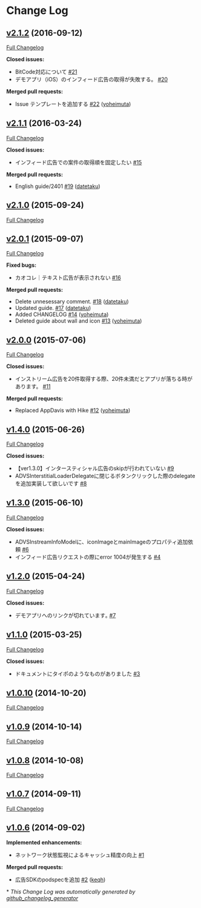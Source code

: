 # Change Log

## [v2.1.2](https://github.com/mtburn/MTBurn-iOS-SDK-Install-Guide/tree/v2.1.2) (2016-09-12)
[Full Changelog](https://github.com/mtburn/MTBurn-iOS-SDK-Install-Guide/compare/v2.1.1...v2.1.2)

**Closed issues:**

- BitCode対応について [\#21](https://github.com/mtburn/MTBurn-iOS-SDK-Install-Guide/issues/21)
- デモアプリ（iOS）のインフィード広告の取得が失敗する。 [\#20](https://github.com/mtburn/MTBurn-iOS-SDK-Install-Guide/issues/20)

**Merged pull requests:**

- Issue テンプレートを追加する [\#22](https://github.com/mtburn/MTBurn-iOS-SDK-Install-Guide/pull/22) ([yoheimuta](https://github.com/yoheimuta))

## [v2.1.1](https://github.com/mtburn/MTBurn-iOS-SDK-Install-Guide/tree/v2.1.1) (2016-03-24)
[Full Changelog](https://github.com/mtburn/MTBurn-iOS-SDK-Install-Guide/compare/v2.1.0...v2.1.1)

**Closed issues:**

- インフィード広告での案件の取得順を固定したい [\#15](https://github.com/mtburn/MTBurn-iOS-SDK-Install-Guide/issues/15)

**Merged pull requests:**

- English guide/2401 [\#19](https://github.com/mtburn/MTBurn-iOS-SDK-Install-Guide/pull/19) ([datetaku](https://github.com/datetaku))

## [v2.1.0](https://github.com/mtburn/MTBurn-iOS-SDK-Install-Guide/tree/v2.1.0) (2015-09-24)
[Full Changelog](https://github.com/mtburn/MTBurn-iOS-SDK-Install-Guide/compare/v2.0.1...v2.1.0)

## [v2.0.1](https://github.com/mtburn/MTBurn-iOS-SDK-Install-Guide/tree/v2.0.1) (2015-09-07)
[Full Changelog](https://github.com/mtburn/MTBurn-iOS-SDK-Install-Guide/compare/v2.0.0...v2.0.1)

**Fixed bugs:**

- カオコレ｜テキスト広告が表示されない [\#16](https://github.com/mtburn/MTBurn-iOS-SDK-Install-Guide/issues/16)

**Merged pull requests:**

- Delete unnesessary comment. [\#18](https://github.com/mtburn/MTBurn-iOS-SDK-Install-Guide/pull/18) ([datetaku](https://github.com/datetaku))
- Updated guide. [\#17](https://github.com/mtburn/MTBurn-iOS-SDK-Install-Guide/pull/17) ([datetaku](https://github.com/datetaku))
- Added CHANGELOG [\#14](https://github.com/mtburn/MTBurn-iOS-SDK-Install-Guide/pull/14) ([yoheimuta](https://github.com/yoheimuta))
- Deleted guide about wall and icon [\#13](https://github.com/mtburn/MTBurn-iOS-SDK-Install-Guide/pull/13) ([yoheimuta](https://github.com/yoheimuta))

## [v2.0.0](https://github.com/mtburn/MTBurn-iOS-SDK-Install-Guide/tree/v2.0.0) (2015-07-06)
[Full Changelog](https://github.com/mtburn/MTBurn-iOS-SDK-Install-Guide/compare/v1.4.0...v2.0.0)

**Closed issues:**

- インストリーム広告を20件取得する際、20件未満だとアプリが落ちる時があります。 [\#11](https://github.com/mtburn/MTBurn-iOS-SDK-Install-Guide/issues/11)

**Merged pull requests:**

- Replaced AppDavis with Hike [\#12](https://github.com/mtburn/MTBurn-iOS-SDK-Install-Guide/pull/12) ([yoheimuta](https://github.com/yoheimuta))

## [v1.4.0](https://github.com/mtburn/MTBurn-iOS-SDK-Install-Guide/tree/v1.4.0) (2015-06-26)
[Full Changelog](https://github.com/mtburn/MTBurn-iOS-SDK-Install-Guide/compare/v1.3.0...v1.4.0)

**Closed issues:**

- 【ver1.3.0】インタースティシャル広告のskipが行われていない [\#9](https://github.com/mtburn/MTBurn-iOS-SDK-Install-Guide/issues/9)
- ADVSInterstitialLoaderDelegateに閉じるボタンクリックした際のdelegateを追加実装して欲しいです [\#8](https://github.com/mtburn/MTBurn-iOS-SDK-Install-Guide/issues/8)

## [v1.3.0](https://github.com/mtburn/MTBurn-iOS-SDK-Install-Guide/tree/v1.3.0) (2015-06-10)
[Full Changelog](https://github.com/mtburn/MTBurn-iOS-SDK-Install-Guide/compare/v1.2.0...v1.3.0)

**Closed issues:**

- ADVSInstreamInfoModelに、iconImageとmainImageのプロパティ追加依頼 [\#6](https://github.com/mtburn/MTBurn-iOS-SDK-Install-Guide/issues/6)
- インフィード広告リクエストの際にerror 1004が発生する [\#4](https://github.com/mtburn/MTBurn-iOS-SDK-Install-Guide/issues/4)

## [v1.2.0](https://github.com/mtburn/MTBurn-iOS-SDK-Install-Guide/tree/v1.2.0) (2015-04-24)
[Full Changelog](https://github.com/mtburn/MTBurn-iOS-SDK-Install-Guide/compare/v1.1.0...v1.2.0)

**Closed issues:**

- デモアプリへのリンクが切れています｡ [\#7](https://github.com/mtburn/MTBurn-iOS-SDK-Install-Guide/issues/7)

## [v1.1.0](https://github.com/mtburn/MTBurn-iOS-SDK-Install-Guide/tree/v1.1.0) (2015-03-25)
[Full Changelog](https://github.com/mtburn/MTBurn-iOS-SDK-Install-Guide/compare/v1.0.10...v1.1.0)

**Closed issues:**

- ドキュメントにタイポのようなものがありました [\#3](https://github.com/mtburn/MTBurn-iOS-SDK-Install-Guide/issues/3)

## [v1.0.10](https://github.com/mtburn/MTBurn-iOS-SDK-Install-Guide/tree/v1.0.10) (2014-10-20)
[Full Changelog](https://github.com/mtburn/MTBurn-iOS-SDK-Install-Guide/compare/v1.0.9...v1.0.10)

## [v1.0.9](https://github.com/mtburn/MTBurn-iOS-SDK-Install-Guide/tree/v1.0.9) (2014-10-14)
[Full Changelog](https://github.com/mtburn/MTBurn-iOS-SDK-Install-Guide/compare/v1.0.8...v1.0.9)

## [v1.0.8](https://github.com/mtburn/MTBurn-iOS-SDK-Install-Guide/tree/v1.0.8) (2014-10-08)
[Full Changelog](https://github.com/mtburn/MTBurn-iOS-SDK-Install-Guide/compare/v1.0.7...v1.0.8)

## [v1.0.7](https://github.com/mtburn/MTBurn-iOS-SDK-Install-Guide/tree/v1.0.7) (2014-09-11)
[Full Changelog](https://github.com/mtburn/MTBurn-iOS-SDK-Install-Guide/compare/v1.0.6...v1.0.7)

## [v1.0.6](https://github.com/mtburn/MTBurn-iOS-SDK-Install-Guide/tree/v1.0.6) (2014-09-02)
**Implemented enhancements:**

- ネットワーク状態監視によるキャッシュ精度の向上 [\#1](https://github.com/mtburn/MTBurn-iOS-SDK-Install-Guide/issues/1)

**Merged pull requests:**

- 広告SDKのpodspecを追加 [\#2](https://github.com/mtburn/MTBurn-iOS-SDK-Install-Guide/pull/2) ([keqh](https://github.com/keqh))



\* *This Change Log was automatically generated by [github_changelog_generator](https://github.com/skywinder/Github-Changelog-Generator)*
